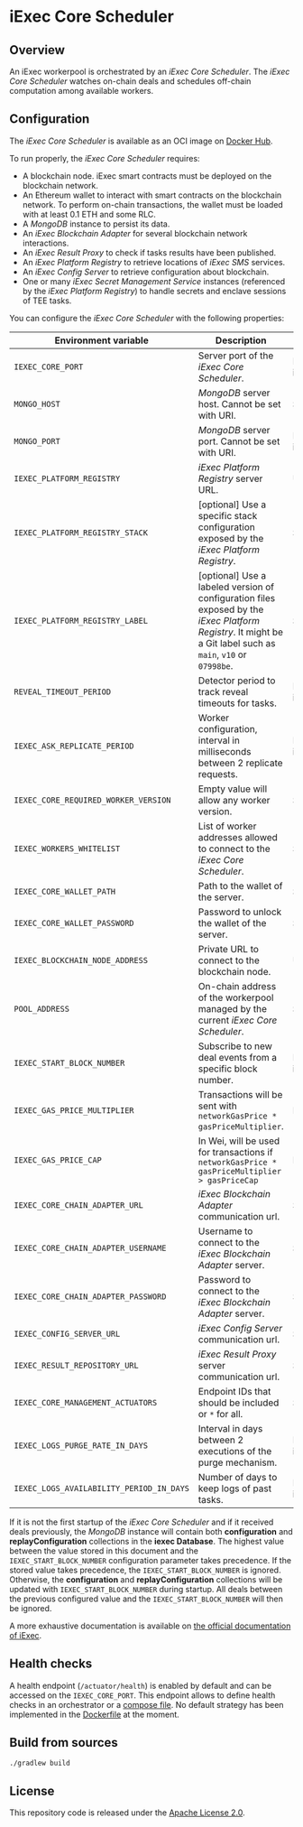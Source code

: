 # iExec Core Scheduler

## Overview

An iExec workerpool is orchestrated by an _iExec Core Scheduler_. The _iExec Core Scheduler_ watches on-chain deals and schedules off-chain computation among available workers.

## Configuration

The _iExec Core Scheduler_ is available as an OCI image on [Docker Hub](https://hub.docker.com/r/iexechub/iexec-core/tags).

To run properly, the _iExec Core Scheduler_ requires:
* A blockchain node. iExec smart contracts must be deployed on the blockchain network.
* An Ethereum wallet to interact with smart contracts on the blockchain network. To perform on-chain transactions, the wallet must be loaded with at least 0.1 ETH and some RLC.
* A _MongoDB_ instance to persist its data.
* An _iExec Blockchain Adapter_ for several blockchain network interactions.
* An _iExec Result Proxy_ to check if tasks results have been published.
* An _iExec Platform Registry_ to retrieve locations of _iExec SMS_ services.
* An _iExec Config Server_ to retrieve configuration about blockchain.
* One or many _iExec Secret Management Service_ instances (referenced by the _iExec Platform Registry_) to handle secrets and enclave sessions of TEE tasks.

You can configure the _iExec Core Scheduler_ with the following properties:

| Environment variable | Description | Type | Default value |
| --- | --- | --- | --- |
| `IEXEC_CORE_PORT` | Server port of the _iExec Core Scheduler_. | Positive integer | `13000` |
| `MONGO_HOST` | _MongoDB_ server host. Cannot be set with URI. | String | `localhost` |
| `MONGO_PORT` | _MongoDB_ server port. Cannot be set with URI. | Positive integer | `13002` |
| `IEXEC_PLATFORM_REGISTRY` | _iExec Platform Registry_ server URL. | URL | `http://localhost:8888` |
| `IEXEC_PLATFORM_REGISTRY_STACK` | [optional] Use a specific stack configuration exposed by the _iExec Platform Registry_. | String | |
| `IEXEC_PLATFORM_REGISTRY_LABEL` | [optional] Use a labeled version of configuration files exposed by the _iExec Platform Registry_. It might be a Git label such as `main`, `v10` or `07998be`. | String | |
| `REVEAL_TIMEOUT_PERIOD` | Detector period to track reveal timeouts for tasks. | Positive integer | `120000` |
| `IEXEC_ASK_REPLICATE_PERIOD` | Worker configuration, interval in milliseconds between 2 replicate requests. | Positive integer | `5000` |
| `IEXEC_CORE_REQUIRED_WORKER_VERSION` | Empty value will allow any worker version. | String | |
| `IEXEC_WORKERS_WHITELIST` | List of worker addresses allowed to connect to the _iExec Core Scheduler_. | String | |
| `IEXEC_CORE_WALLET_PATH` | Path to the wallet of the server. | String | `./src/main/resources/wallet/encrypted-wallet_scheduler.json` |
| `IEXEC_CORE_WALLET_PASSWORD` | Password to unlock the wallet of the server. | String | `whatever` |
| `IEXEC_BLOCKCHAIN_NODE_ADDRESS` | Private URL to connect to the blockchain node. | URL | `http://localhost:8545` |
| `POOL_ADDRESS` | On-chain address of the workerpool managed by the current _iExec Core Scheduler_. | String | `0x365E7BABAa85eC61Dffe5b520763062e6C29dA27` |
| `IEXEC_START_BLOCK_NUMBER` | Subscribe to new deal events from a specific block number. | Positive integer | `0` |
| `IEXEC_GAS_PRICE_MULTIPLIER` | Transactions will be sent with `networkGasPrice * gasPriceMultiplier`. | Float | `1.0` |
| `IEXEC_GAS_PRICE_CAP` | In Wei, will be used for transactions if `networkGasPrice * gasPriceMultiplier > gasPriceCap` | Integer | `22000000000` |
| `IEXEC_CORE_CHAIN_ADAPTER_URL` | _iExec Blockchain Adapter_ communication url. | String | `http://localhost:13010`|
| `IEXEC_CORE_CHAIN_ADAPTER_USERNAME` | Username to connect to the _iExec Blockchain Adapter_ server. | String | `admin` |
| `IEXEC_CORE_CHAIN_ADAPTER_PASSWORD` | Password to connect to the _iExec Blockchain Adapter_ server. | String | `whatever` |
| `IEXEC_CONFIG_SERVER_URL` | _iExec Config Server_ communication url. | String | `http://localhost:8888`|
| `IEXEC_RESULT_REPOSITORY_URL` | _iExec Result Proxy_ server communication url. | String | `http://localhost:13200`|
| `IEXEC_CORE_MANAGEMENT_ACTUATORS` | Endpoint IDs that should be included or `*` for all. | String | `health, info` |
| `IEXEC_LOGS_PURGE_RATE_IN_DAYS` | Interval in days between 2 executions of the purge mechanism. | Positive integer | `1` |
| `IEXEC_LOGS_AVAILABILITY_PERIOD_IN_DAYS` | Number of days to keep logs of past tasks. | Positive integer | `3` |

If it is not the first startup of the _iExec Core Scheduler_ and if it received deals previously,
the _MongoDB_ instance will contain both __configuration__ and __replayConfiguration__ collections in the __iexec Database__.
The highest value between the value stored in this document and the `IEXEC_START_BLOCK_NUMBER` configuration parameter takes precedence.
If the stored value takes precedence, the `IEXEC_START_BLOCK_NUMBER` is ignored.
Otherwise, the __configuration__ and __replayConfiguration__ collections will be updated with `IEXEC_START_BLOCK_NUMBER` during startup.
All deals between the previous configured value and the `IEXEC_START_BLOCK_NUMBER` will then be ignored.

A more exhaustive documentation is available on [the official documentation of iExec](https://docs.iex.ec/).

## Health checks

A health endpoint (`/actuator/health`) is enabled by default and can be accessed on the `IEXEC_CORE_PORT`.
This endpoint allows to define health checks in an orchestrator or a [compose file](https://github.com/compose-spec/compose-spec/blob/master/spec.md#healthcheck).
No default strategy has been implemented in the [Dockerfile](Dockerfile) at the moment.

## Build from sources

```
./gradlew build
```

## License

This repository code is released under the [Apache License 2.0](LICENSE).
